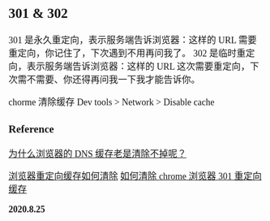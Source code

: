 <font size=4 face='楷体'>

## 301 & 302

301 是永久重定向，表示服务端告诉浏览器：这样的 URL 需要重定向，你记住了，下次遇到不用再问我了。
302 是临时重定向，表示服务端告诉浏览器：这样的 URL 这次需要重定向，下次需不需要、你还得再问我一下我才能告诉你。

chorme 清除缓存
Dev tools > Network > Disable cache

### Reference

[为什么浏览器的 DNS 缓存老是清除不掉呢？](https://www.dazhuanlan.com/2019/11/20/5dd4912a9c257)

[浏览器重定向缓存如何清除](https://segmentfault.com/q/1010000020934093?utm_source=tag-newest)
[如何清除 chrome 浏览器 301 重定向缓存](https://www.v2ex.com/t/520812)

**2020.8.25**
